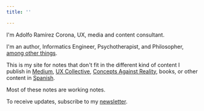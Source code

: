 ```yaml
---
title: ''

---
```

I'm Adolfo Ramírez Corona, UX, media and content consultant.

I'm an author, Informatics Engineer, Psychotherapist, and Philosopher, [among other things](https://adolforismos.github.io/markdown-cv/).

This is my site for notes that don't fit in the different kind of content I publish in [Medium](https://medium.com/@adolforismos), [UX Collective](https://uxdesign.cc/), [Concepts Against Reality](https://adolforismos.substack.com/), books, or other content in [Spanish](https://adolforismos.com).

Most of these notes are working notes.

To receive updates, subscribe to my [newsletter](https://adolforismos.substack.com).